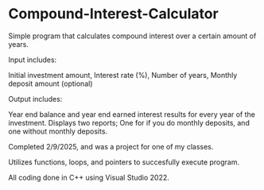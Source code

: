 # Compound-Interest-Calculator
Simple program that calculates compound interest over a certain amount of years.

Input includes:

Initial investment amount,
 Interest rate (%),
 Number of years,
 Monthly deposit amount (optional)

Output includes:

Year end balance and year end earned interest results for every year of the investment.
 Displays two reports; One for if you do monthly deposits, and one without monthly deposits.

Completed 2/9/2025, and was a project for one of my classes.

Utilizes functions, loops, and pointers to succesfully execute program.

All coding done in C++ using Visual Studio 2022.
